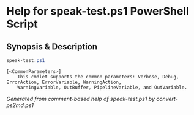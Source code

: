 # Help for speak-test.ps1 PowerShell Script

## Synopsis & Description
```powershell
speak-test.ps1 

```

```
[<CommonParameters>]
    This cmdlet supports the common parameters: Verbose, Debug, ErrorAction, ErrorVariable, WarningAction, 
    WarningVariable, OutBuffer, PipelineVariable, and OutVariable.
```

*Generated from comment-based help of speak-test.ps1 by convert-ps2md.ps1*
